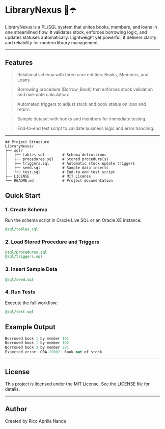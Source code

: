 # LibraryNexus 📔☂️
LibraryNexus is a PL/SQL system that unites books, members, and loans in one streamlined flow. It validates stock, enforces borrowing logic, and updates statuses automatically. Lightweight yet powerful, it delivers clarity and reliability for modern library management.

---

## Features

> Relational schema with three core entities: Books, Members, and Loans.

> Borrowing procedure (Borrow_Book) that enforces stock validation and due-date calculation.

> Automated triggers to adjust stock and book status on loan and return.

> Sample dataset with books and members for immediate testing.

> End-to-end test script to validate business logic and error handling.

---

```pgsql
## Project Structure
LibraryNexus/
├── sql/
│   ├── tables.sql        # Schema definitions
│   ├── procedures.sql    # Stored procedure(s)
│   ├── triggers.sql      # Automatic stock update triggers
│   ├── seed.sql          # Sample data inserts
│   └── test.sql          # End-to-end test script
├── LICENSE               # MIT License
└── README.md             # Project documentation
```

## Quick Start

### 1. Create Schema

Run the schema script in Oracle Live SQL or an Oracle XE instance:

```sql
@sql/tables.sql
```

### 2. Load Stored Procedure and Triggers

```sql
@sql/procedures.sql
@sql/triggers.sql
```

### 3. Insert Sample Data

```sql
@sql/seed.sql
```

### 4. Run Tests

Execute the full workflow:

```sql
@sql/test.sql
```

## Example Output

```csharp
Borrowed book 1 by member 101
Borrowed book 1 by member 102
Borrowed book 3 by member 201
Expected error: ORA-20002: Book out of stock
```

---

## License

This project is licensed under the MIT License. See the LICENSE file for details.

---

## Author
Created by Rico Aprilla Nanda
